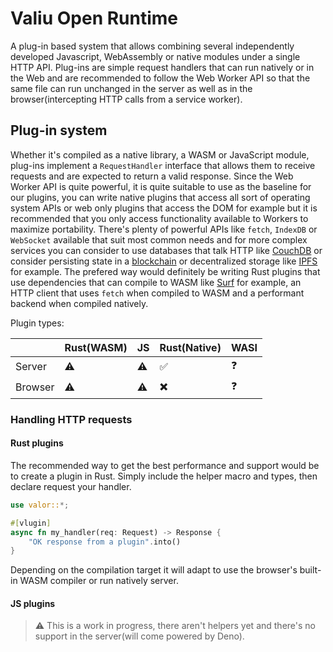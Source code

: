 # Valiu Open Runtime

A plug-in based system that allows combining several independently developed Javascript, WebAssembly or native modules under a single HTTP API. Plug-ins are simple request handlers that can run natively or in the Web and are recommended to follow the Web Worker API so that the same file can run unchanged in the server as well as in the browser(intercepting HTTP calls from a service worker).

## Plug-in system

Whether it's compiled as a native library, a WASM or JavaScript module, plug-ins implement a `RequestHandler` interface that allows them to receive requests and are expected to return a valid response. Since the Web Worker API is quite powerful, it is quite suitable to use as the baseline for our plugins, you can write native plugins that access all sort of operating system APIs or web only plugins that access the DOM for example but it is recommended that you only access functionality available to Workers to maximize portability. There's plenty of powerful APIs like `fetch`, `IndexDB` or `WebSocket` available that suit most common needs and for more complex services you can consider to use databases that talk HTTP like [CouchDB](https://couchdb.apache.org) or consider persisting state in a [blockchain](https://github.com/valibre-org/node) or decentralized storage like [IPFS](https://ipfs.io) for example. The prefered way would definitely be writing Rust plugins that use dependencies that can compile to WASM like [Surf](https://github.com/http-rs/surf) for example, an HTTP client that uses `fetch` when compiled to WASM and a performant backend when compiled natively.

Plugin types:

|        | Rust(WASM) | JS | Rust(Native) | WASI |
|--------|------------|----|--------------|------|
| Server | ⚠️ | ⚠️ | ✅ | ❓ |
| Browser| ⚠️ | ⚠️ | ✖️ | ❓ |

### Handling HTTP requests

#### Rust plugins

The recommended way to get the best performance and support would be to create a plugin in Rust. Simply include the helper macro and types, then declare request your handler.

```rust
use valor::*;

#[vlugin]
async fn my_handler(req: Request) -> Response {
    "OK response from a plugin".into()
}
```

Depending on the compilation target it will adapt to use the browser's built-in WASM compiler or run natively server.

#### JS plugins

> ⚠️ This is a work in progress, there aren't helpers yet and there's no support in the server(will come powered by Deno).
